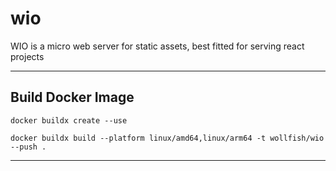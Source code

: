 # wio

WIO is a micro web server for static assets, best fitted for serving react projects

---

## Build Docker Image

```shell
docker buildx create --use

docker buildx build --platform linux/amd64,linux/arm64 -t wollfish/wio --push .
```

---
